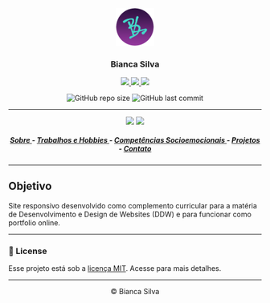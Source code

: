 <p align="center"> <img width="15%" src="./img/icones/logo.png"></img> </p>
<h3 align="center"> Bianca Silva </h3>

<p align="center">
    <a href="https://www.linkedin.com/in/biancafsilva"> <img src="https://img.shields.io/badge/LinkedIn-0077B5?style=for-the-badge&logo=linkedin&logoColor=white"/> </a> 
    <!-- <a href="https://discord.com/@me/618556621907558401"> <img src="https://img.shields.io/badge/Discord-7289DA?style=for-the-badge&logo=discord&logoColor=white"/> </a> -->
    <a href="mailto:biancaflorianodasilva@gmail.com?subject=Hello"> <img src="https://img.shields.io/badge/Gmail-D14836?style=for-the-badge&logo=gmail&logoColor=white"/> </a>
    <a href="https://www.behance.net/biancafsilva"> <img src="https://img.shields.io/badge/Behance-053EFF?style=for-the-badge&logo=behance&logoColor=white"/> </a> 
</p>

<p align="center">
    <img alt="GitHub repo size" src="https://img.shields.io/github/repo-size/BiancaFSilva/Site">
    <img alt="GitHub last commit" src="https://img.shields.io/github/last-commit/BiancaFSilva/Site">
</p>

---

<p align="center"> 
    <img width="65%" src="https://user-images.githubusercontent.com/60801421/117516802-7e97af00-af70-11eb-884f-dd973fedb6ed.png"></img> 
    <img width="20%" src="https://user-images.githubusercontent.com/60801421/117516887-c9b1c200-af70-11eb-804e-b4df6d879040.png"></img> 
</p>    

<h5 align="center">
    <a href="https://biancafsilva.github.io/Site/#sobre"> Sobre </a> - 
    <a href="https://biancafsilva.github.io/Site/#especial"> Trabalhos e Hobbies </a> - 
    <a href="https://biancafsilva.github.io/Site/#socio"> Competências Socioemocionais </a> - 
    <a href="https://biancafsilva.github.io/Site/#projeto"> Projetos </a> - 
    <a href="https://biancafsilva.github.io/Site/#contato"> Contato </a>
</h5>

---

## Objetivo 
Site responsivo desenvolvido como complemento curricular para a matéria de Desenvolvimento e Design de Websites (DDW) e para funcionar como portfolio online.

---

### :memo: License
Esse projeto está sob a [licença MIT](LICENSE). Acesse para mais detalhes.

---

<p align="center"> © Bianca Silva </p>
